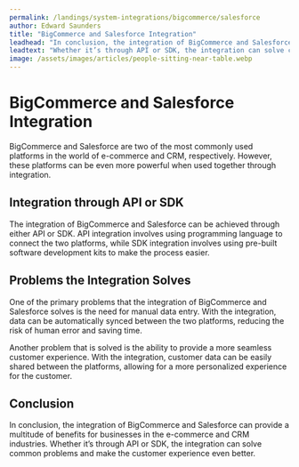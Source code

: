 ```yaml
---
permalink: /landings/system-integrations/bigcommerce/salesforce
author: Edward Saunders
title: "BigCommerce and Salesforce Integration"
leadhead: "In conclusion, the integration of BigCommerce and Salesforce can provide a multitude of benefits for businesses in the e-commerce and CRM industries"
leadtext: "Whether it’s through API or SDK, the integration can solve common problems and make the customer experience even better."
image: /assets/images/articles/people-sitting-near-table.webp
---
```

<div class="arttext">	<h1>BigCommerce and Salesforce Integration</h1>
	<p>BigCommerce and Salesforce are two of the most commonly used platforms in the world of e-commerce and CRM, respectively. However, these platforms can be even more powerful when used together through integration.</p>
	<h2>Integration through API or SDK</h2>
	<p>The integration of BigCommerce and Salesforce can be achieved through either API or SDK. API integration involves using programming language to connect the two platforms, while SDK integration involves using pre-built software development kits to make the process easier.</p>
	<h2>Problems the Integration Solves</h2>
	<p>One of the primary problems that the integration of BigCommerce and Salesforce solves is the need for manual data entry. With the integration, data can be automatically synced between the two platforms, reducing the risk of human error and saving time.</p>
	<p>Another problem that is solved is the ability to provide a more seamless customer experience. With the integration, customer data can be easily shared between the platforms, allowing for a more personalized experience for the customer.</p>
	<h2>Conclusion</h2>
	<p>In conclusion, the integration of BigCommerce and Salesforce can provide a multitude of benefits for businesses in the e-commerce and CRM industries. Whether it’s through API or SDK, the integration can solve common problems and make the customer experience even better.</p>
</div>